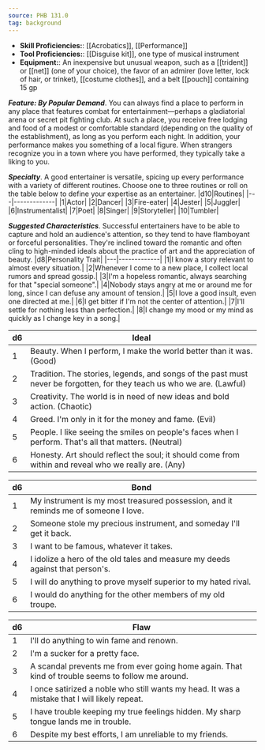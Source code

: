 ```yaml
---
source: PHB 131.0
tag: background
---
```



- **Skill Proficiencies:**: [[Acrobatics]], [[Performance]]
- **Tool Proficiencies:**: [[Disguise kit]], one type of musical instrument
- **Equipment:**: An inexpensive but unusual weapon, such as a [[trident]] or [[net]] (one of your choice), the favor of an admirer (love letter, lock of hair, or trinket), [[costume clothes]], and a belt [[pouch]] containing 15 gp


**_Feature: By Popular Demand_**. You can always find a place to perform in any place that features combat for entertainment—perhaps a gladiatorial arena or secret pit fighting club. At such a place, you receive free lodging and food of a modest or comfortable standard (depending on the quality of the establishment), as long as you perform each night. In addition, your performance makes you something of a local figure. When strangers recognize you in a town where you have performed, they typically take a liking to you.

**_Specialty_**. A good entertainer is versatile, spicing up every performance with a variety of different routines. Choose one to three routines or roll on the table below to define your expertise as an entertainer.
|d10|Routines|
|---|-------------|
|1|Actor|
|2|Dancer|
|3|Fire-eater|
|4|Jester|
|5|Juggler|
|6|Instrumentalist|
|7|Poet|
|8|Singer|
|9|Storyteller|
|10|Tumbler|


**_Suggested Characteristics_**. Successful entertainers have to be able to capture and hold an audience's attention, so they tend to have flamboyant or forceful personalities. They're inclined toward the romantic and often cling to high-minded ideals about the practice of art and the appreciation of beauty.
|d8|Personality Trait|
|---|-------------|
|1|I know a story relevant to almost every situation.|
|2|Whenever I come to a new place, I collect local rumors and spread gossip.|
|3|I'm a hopeless romantic, always searching for that "special someone".|
|4|Nobody stays angry at me or around me for long, since I can defuse any amount of tension.|
|5|I love a good insult, even one directed at me.|
|6|I get bitter if I'm not the center of attention.|
|7|I'll settle for nothing less than perfection.|
|8|I change my mood or my mind as quickly as I change key in a song.|

|d6|Ideal|
|---|-------------|
|1|Beauty. When I perform, I make the world better than it was. (Good)|
|2|Tradition. The stories, legends, and songs of the past must never be forgotten, for they teach us who we are. (Lawful)|
|3|Creativity. The world is in need of new ideas and bold action. (Chaotic)|
|4|Greed. I'm only in it for the money and fame. (Evil)|
|5|People. I like seeing the smiles on people's faces when I perform. That's all that matters. (Neutral)|
|6|Honesty. Art should reflect the soul; it should come from within and reveal who we really are. (Any)|

|d6|Bond|
|---|-------------|
|1|My instrument is my most treasured possession, and it reminds me of someone I love.|
|2|Someone stole my precious instrument, and someday I'll get it back.|
|3|I want to be famous, whatever it takes.|
|4|I idolize a hero of the old tales and measure my deeds against that person's.|
|5|I will do anything to prove myself superior to my hated rival.|
|6|I would do anything for the other members of my old troupe.|

|d6|Flaw|
|---|-------------|
|1|I'll do anything to win fame and renown.|
|2|I'm a sucker for a pretty face.|
|3|A scandal prevents me from ever going home again. That kind of trouble seems to follow me around.|
|4|I once satirized a noble who still wants my head. It was a mistake that I will likely repeat.|
|5|I have trouble keeping my true feelings hidden. My sharp tongue lands me in trouble.|
|6|Despite my best efforts, I am unreliable to my friends.|

